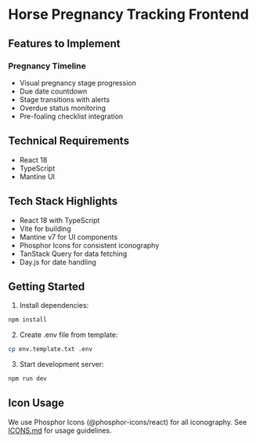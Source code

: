 # Horse Pregnancy Tracking Frontend

## Features to Implement

### Pregnancy Timeline

-   Visual pregnancy stage progression
-   Due date countdown
-   Stage transitions with alerts
-   Overdue status monitoring
-   Pre-foaling checklist integration

## Technical Requirements

-   React 18
-   TypeScript
-   Mantine UI

## Tech Stack Highlights

-   React 18 with TypeScript
-   Vite for building
-   Mantine v7 for UI components
-   Phosphor Icons for consistent iconography
-   TanStack Query for data fetching
-   Day.js for date handling

## Getting Started

1. Install dependencies:

```bash
npm install
```

2. Create .env file from template:

```bash
cp env.template.txt .env
```

3. Start development server:

```bash
npm run dev
```

## Icon Usage

We use Phosphor Icons (@phosphor-icons/react) for all iconography. See [ICONS.md](docs/ICONS.md) for usage guidelines.
